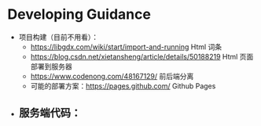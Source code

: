 # Developing Guidance 

- 项目构建（目前不用看）：
  - https://libgdx.com/wiki/start/import-and-running Html 词条
  - https://blog.csdn.net/xietansheng/article/details/50188219 Html 页面部署到服务器
  - https://www.codenong.com/48167129/ 前后端分离
  - 可能的部署方案：https://pages.github.com/ Github Pages 
- 服务端代码：
  - 